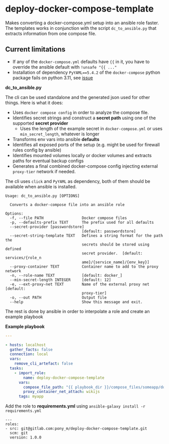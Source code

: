 # deploy-docker-compose-template

Makes converting a docker-compose.yml setup into an ansible role faster. The templates works in conjunction with the 
script `dc_to_ansible.py` that extracts information from one compose file.

## Current limitations

- If any of the `docker-compose.yml` defaults have  `{{` in it, you have to override the ansible default with `!unsafe "{{ ..."`
- Installation of dependency `PyYAML==5.4.2` of the `docker-compose` python package fails on python 3.11, see [issue](https://github.com/yaml/pyyaml/issues/601)

**dc_to_ansible.py**

The cli can be used standalone and the generated json used for other things. Here is what it does:

- Uses `docker compose config` in order to analyze the compose file.
- Identifies secret strings and construct a **secret path** using one of the supported **secret provider**
  - Uses the length of the example secret in `docker-compose.yml` or uses `min_secret_length`, whatever is longer
- Transforms env vars into ansible **defaults**
- Identifies all exposed ports of the setup (e.g. might be used for firewall rules config by ansible)
- Identifies mounted volumes locally or docker volumes and extracts paths for eventual backup configs
- Generates a final combined docker-compose config injecting external `proxy-tier` network if needed.

The cli uses `click` and `PyYAML` as dependency, both of them should be available when ansible is installed.

    Usage: dc_to_ansible.py [OPTIONS]
    
      Converts a docker-compose file into an ansible role
    
    Options:
      -f, --file PATH                 Docker compose files
      -p, --defaults-prefix TEXT      The prefix used for all defaults
      --secret-provider [passwordstore]
                                      [default: passwordstore]
      --secret-string-template TEXT   Defines a string format for the path the
                                      secrets should be stored using defined
                                      secret provider.  [default: services/{role_n
                                      ame}/{service_name}/{env_key}]
      --proxy-container TEXT          Container name to add to the proxy network
      -n, --role-name TEXT            [default: docker_]
      --min-secret-length INTEGER     [default: 12]
      -e, --ext-proxy-net TEXT        Name of the external proxy net  [default:
                                      proxy-tier]
      -o, --out PATH                  Output file
      --help                          Show this message and exit.


The rest is done by ansible in order to interpolate a role and create an example playbook

**Example playbook**

```yaml
---

- hosts: localhost
  gather_facts: false
  connection: local
  vars:
    remove_cli_artefact: false
  tasks:
    - import_role:
        name: deploy-docker-compose-template
      vars:
        compose_file_path: "{{ playbook_dir }}/compose_files/someapp/docker-compose.yml"
        proxy_container_net_attach: wikijs
      tags: myapp
```

Add the role to **requirements.yml** using `ansible-galaxy install -r requirements.yml`

    ---
    roles:
    - src: git@gitlab.com:pony_m/deploy-docker-compose-template.git
      scm: git
      version: 1.0.0

